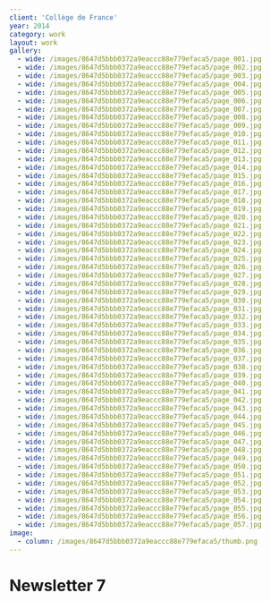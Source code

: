 ```yaml
---
client: 'Collège de France'
year: 2014
category: work
layout: work
gallery:
  - wide: /images/8647d5bbb0372a9eaccc88e779efaca5/page_001.jpg
  - wide: /images/8647d5bbb0372a9eaccc88e779efaca5/page_002.jpg
  - wide: /images/8647d5bbb0372a9eaccc88e779efaca5/page_003.jpg
  - wide: /images/8647d5bbb0372a9eaccc88e779efaca5/page_004.jpg
  - wide: /images/8647d5bbb0372a9eaccc88e779efaca5/page_005.jpg
  - wide: /images/8647d5bbb0372a9eaccc88e779efaca5/page_006.jpg
  - wide: /images/8647d5bbb0372a9eaccc88e779efaca5/page_007.jpg
  - wide: /images/8647d5bbb0372a9eaccc88e779efaca5/page_008.jpg
  - wide: /images/8647d5bbb0372a9eaccc88e779efaca5/page_009.jpg
  - wide: /images/8647d5bbb0372a9eaccc88e779efaca5/page_010.jpg
  - wide: /images/8647d5bbb0372a9eaccc88e779efaca5/page_011.jpg
  - wide: /images/8647d5bbb0372a9eaccc88e779efaca5/page_012.jpg
  - wide: /images/8647d5bbb0372a9eaccc88e779efaca5/page_013.jpg
  - wide: /images/8647d5bbb0372a9eaccc88e779efaca5/page_014.jpg
  - wide: /images/8647d5bbb0372a9eaccc88e779efaca5/page_015.jpg
  - wide: /images/8647d5bbb0372a9eaccc88e779efaca5/page_016.jpg
  - wide: /images/8647d5bbb0372a9eaccc88e779efaca5/page_017.jpg
  - wide: /images/8647d5bbb0372a9eaccc88e779efaca5/page_018.jpg
  - wide: /images/8647d5bbb0372a9eaccc88e779efaca5/page_019.jpg
  - wide: /images/8647d5bbb0372a9eaccc88e779efaca5/page_020.jpg
  - wide: /images/8647d5bbb0372a9eaccc88e779efaca5/page_021.jpg
  - wide: /images/8647d5bbb0372a9eaccc88e779efaca5/page_022.jpg
  - wide: /images/8647d5bbb0372a9eaccc88e779efaca5/page_023.jpg
  - wide: /images/8647d5bbb0372a9eaccc88e779efaca5/page_024.jpg
  - wide: /images/8647d5bbb0372a9eaccc88e779efaca5/page_025.jpg
  - wide: /images/8647d5bbb0372a9eaccc88e779efaca5/page_026.jpg
  - wide: /images/8647d5bbb0372a9eaccc88e779efaca5/page_027.jpg
  - wide: /images/8647d5bbb0372a9eaccc88e779efaca5/page_028.jpg
  - wide: /images/8647d5bbb0372a9eaccc88e779efaca5/page_029.jpg
  - wide: /images/8647d5bbb0372a9eaccc88e779efaca5/page_030.jpg
  - wide: /images/8647d5bbb0372a9eaccc88e779efaca5/page_031.jpg
  - wide: /images/8647d5bbb0372a9eaccc88e779efaca5/page_032.jpg
  - wide: /images/8647d5bbb0372a9eaccc88e779efaca5/page_033.jpg
  - wide: /images/8647d5bbb0372a9eaccc88e779efaca5/page_034.jpg
  - wide: /images/8647d5bbb0372a9eaccc88e779efaca5/page_035.jpg
  - wide: /images/8647d5bbb0372a9eaccc88e779efaca5/page_036.jpg
  - wide: /images/8647d5bbb0372a9eaccc88e779efaca5/page_037.jpg
  - wide: /images/8647d5bbb0372a9eaccc88e779efaca5/page_038.jpg
  - wide: /images/8647d5bbb0372a9eaccc88e779efaca5/page_039.jpg
  - wide: /images/8647d5bbb0372a9eaccc88e779efaca5/page_040.jpg
  - wide: /images/8647d5bbb0372a9eaccc88e779efaca5/page_041.jpg
  - wide: /images/8647d5bbb0372a9eaccc88e779efaca5/page_042.jpg
  - wide: /images/8647d5bbb0372a9eaccc88e779efaca5/page_043.jpg
  - wide: /images/8647d5bbb0372a9eaccc88e779efaca5/page_044.jpg
  - wide: /images/8647d5bbb0372a9eaccc88e779efaca5/page_045.jpg
  - wide: /images/8647d5bbb0372a9eaccc88e779efaca5/page_046.jpg
  - wide: /images/8647d5bbb0372a9eaccc88e779efaca5/page_047.jpg
  - wide: /images/8647d5bbb0372a9eaccc88e779efaca5/page_048.jpg
  - wide: /images/8647d5bbb0372a9eaccc88e779efaca5/page_049.jpg
  - wide: /images/8647d5bbb0372a9eaccc88e779efaca5/page_050.jpg
  - wide: /images/8647d5bbb0372a9eaccc88e779efaca5/page_051.jpg
  - wide: /images/8647d5bbb0372a9eaccc88e779efaca5/page_052.jpg
  - wide: /images/8647d5bbb0372a9eaccc88e779efaca5/page_053.jpg
  - wide: /images/8647d5bbb0372a9eaccc88e779efaca5/page_054.jpg
  - wide: /images/8647d5bbb0372a9eaccc88e779efaca5/page_055.jpg
  - wide: /images/8647d5bbb0372a9eaccc88e779efaca5/page_056.jpg
  - wide: /images/8647d5bbb0372a9eaccc88e779efaca5/page_057.jpg
image:
  - column: /images/8647d5bbb0372a9eaccc88e779efaca5/thumb.png
---
```

# Newsletter 7
